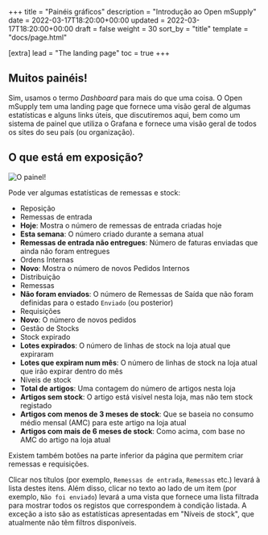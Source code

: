 +++
title = "Painéis gráficos"
description = "Introdução ao Open mSupply"
date = 2022-03-17T18:20:00+00:00
updated = 2022-03-17T18:20:00+00:00
draft = false
weight = 30
sort_by = "title"
template = "docs/page.html"

[extra]
lead = "The landing page"
toc = true
+++

## Muitos painéis!

Sim, usamos o termo _Dashboard_ para mais do que uma coisa.
O Open mSupply tem uma landing page que fornece uma visão geral de algumas estatísticas e alguns links úteis, que discutiremos aqui, bem como um sistema de painel que utiliza o Grafana e fornece uma visão geral de todos os sites do seu país (ou organização).

## O que está em exposição?

![O painel!](/docs/getting_started/images/dashboard.png)

Pode ver algumas estatísticas de remessas e stock:

- Reposição
 - Remessas de entrada
 - **Hoje**: Mostra o número de remessas de entrada criadas hoje
 - **Esta semana**: O número criado durante a semana atual
 - **Remessas de entrada não entregues**: Número de faturas enviadas que ainda não foram entregues
 - Ordens Internas
 - **Novo**: Mostra o número de novos Pedidos Internos
- Distribuição
 - Remessas
 - **Não foram enviados**: O número de Remessas de Saída que não foram definidas para o estado `Enviado` (ou posterior)
 - Requisições
 - **Novo**: O número de novos pedidos
- Gestão de Stocks
 - Stock expirado
 - **Lotes expirados**: O número de linhas de stock na loja atual que expiraram
 - **Lotes que expiram num mês**: O número de linhas de stock na loja atual que irão expirar dentro do mês
 - Níveis de stock
 - **Total de artigos**: Uma contagem do número de artigos nesta loja
 - **Artigos sem stock**: O artigo está visível nesta loja, mas não tem stock registado
 - **Artigos com menos de 3 meses de stock**: Que se baseia no consumo médio mensal (AMC) para este artigo na loja atual
 - **Artigos com mais de 6 meses de stock**: Como acima, com base no AMC do artigo na loja atual

Existem também botões na parte inferior da página que permitem criar remessas e requisições.

Clicar nos títulos (por exemplo, `Remessas de entrada`, `Remessas` etc.) levará à lista destes itens.
Além disso, clicar no texto ao lado de um item (por exemplo, `Não foi enviado`) levará a uma vista que fornece uma lista filtrada para mostrar todos os registos que correspondem à condição listada. A exceção a isto são as estatísticas apresentadas em "Níveis de stock", que atualmente não têm filtros disponíveis.